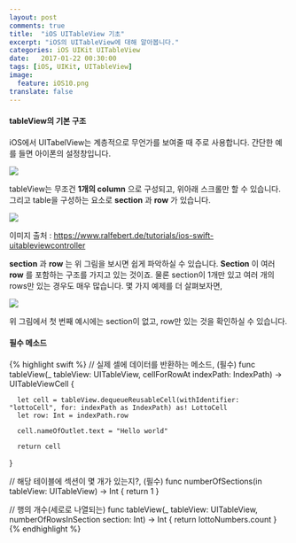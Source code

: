 ```yaml
---
layout: post
comments: true
title:  "iOS UITableView 기초"
excerpt: "iOS의 UITableView에 대해 알아봅니다."
categories: iOS UIKit UITableView
date:   2017-01-22 00:30:00
tags: [iOS, UIKit, UITableView]
image:
  feature: iOS10.png
translate: false
---
```


#### tableView의 기본 구조

iOS에서 UITabelView는 계층적으로 무언가를 보여줄 때 주로 사용합니다. 간단한 예를 들면 아이폰의 설정창입니다.

<img src="https://dl.dropbox.com/s/daap53vpn7elgo8/basictable.png">

tableView는 무조건 **1개의 column** 으로 구성되고, 위아래 스크롤만 할 수 있습니다. 그리고 table을 구성하는 요소로 **section** 과 **row** 가 있습니다.

<img src="https://dl.dropbox.com/s/w5dbga4sow9vx8p/tableviewBasic.png">

이미지 출처 : <a href="https://www.ralfebert.de/tutorials/ios-swift-uitableviewcontroller">
https://www.ralfebert.de/tutorials/ios-swift-uitableviewcontroller
</a>

**section** 과 **row** 는 위 그림을 보시면 쉽게 파악하실 수 있습니다. **Section** 이 여러 **row** 를 포함하는 구조를 가지고 있는 것이죠. 물론 section이 1개만 있고 여러 개의 rows만 있는 경우도 매우 많습니다. 몇 가지 예제를 더 살펴보자면,

<img src="https://dl.dropbox.com/s/93ifocbudi9aanj/types_of_table_views.jpg">


위 그림에서 첫 번째 예시에는 section이 없고, row만 있는 것을 확인하실 수 있습니다.

#### 필수 메소드

{% highlight swift %}
  // 실제 셀에 데이터를 반환하는 메소드, (필수)
  func tableView(_ tableView: UITableView, cellForRowAt indexPath: IndexPath) -> UITableViewCell {

      let cell = tableView.dequeueReusableCell(withIdentifier: "lottoCell", for: indexPath as IndexPath) as! LottoCell
      let row: Int = indexPath.row

      cell.nameOfOutlet.text = "Hello world"

      return cell
  }

  // 해당 테이블에 섹션이 몇 개가 있는지?, (필수)
  func numberOfSections(in tableView: UITableView) -> Int {
      return 1
  }

  // 행의 개수(세로로 나열되는)
  func tableView(_ tableView: UITableView, numberOfRowsInSection section: Int) -> Int {
      return lottoNumbers.count
  }
{% endhighlight %}

